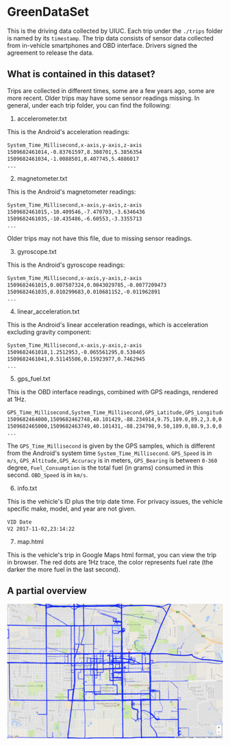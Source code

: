 # GreenDataSet

This is the driving data collected by UIUC. Each trip under the `./trips` folder is named by its `timestamp`. The trip data consists of sensor data collected from in-vehicle smartphones and OBD interface. Drivers signed the agreement to release the data. 

## What is contained in this dataset?

Trips are collected in different times, some are a few years ago, some are more recent. Older trips may have some sensor readings missing. In general, under each trip folder, you can find the following:

1. accelerometer.txt

This is the Android's acceleration readings:
```
System_Time_Millisecond,x-axis,y-axis,z-axis
1509682461014,-0.83761597,8.308701,5.3856354
1509682461034,-1.0088501,8.407745,5.4886017
...
```

2. magnetometer.txt

This is the Android's magnetometer readings:
```
System_Time_Millisecond,x-axis,y-axis,z-axis
1509682461015,-10.409546,-7.470703,-3.6346436
1509682461035,-10.435486,-6.60553,-3.3355713
...
```
Older trips may not have this file, due to missing sensor readings.

3. gyroscope.txt

This is the Android's gyroscope readings:
```
System_Time_Millisecond,x-axis,y-axis,z-axis
1509682461015,0.007507324,0.0043029785,-0.0077209473
1509682461035,0.010299683,0.010681152,-0.011962891
...
```

4. linear_acceleration.txt

This is the Android's linear acceleration readings, which is acceleration excluding gravity component:
```
System_Time_Millisecond,x-axis,y-axis,z-axis
1509682461018,1.2512953,-0.065561295,0.538465
1509682461041,0.51145506,0.15923977,0.7462945
...
```

5. gps_fuel.txt

This is the OBD interface readings, combined with GPS readings, rendered at 1Hz. 
```
GPS_Time_Millisecond,System_Time_Millisecond,GPS_Latitude,GPS_Longitude,GPS_Speed,GPS_Altitude,GPS_Bearing,GPS_Accuracy,Fuel_Consumption,OBD_Engine_RPM,OBD_Speed,OBD_Throttle_Position
1509682464000,1509682462748,40.101429,-88.234914,9.75,189.0,89.2,3.0,0.436,1573.3,34.7,15.42
1509682465000,1509682463749,40.101431,-88.234798,9.50,189.0,88.9,3.0,0.391,1509.3,33.3,14.12
...
```
The `GPS_Time_Millisecond` is given by the GPS samples, which is different from the Android's system time `System_Time_Millisecond`. `GPS_Speed` is in `m/s`, `GPS_Altitude,GPS_Accuracy` is in meters, `GPS_Bearing` is between `0-360` degree, `Fuel_Consumption` is the total fuel (in grams) consumed in this second. `OBD_Speed` is in `km/s`.


6. info.txt

This is the vehicle's ID plus the trip date time. For privacy issues, the vehicle specific make, model, and year are not given. 
```
VID Date
V2 2017-11-02,23:14:22
```

7. map.html

This is the vehicle's trip in Google Maps html format, you can view the trip in browser. The red dots are 1Hz trace, the color represents fuel rate (the darker the more fuel in the last second).


## A partial overview

![alt text](https://github.com/zyrgit/mystuff/blob/master/GreenDrive/Traces.png)


